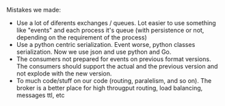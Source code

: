 Mistakes we made:

 * Use a lot of diferents exchanges / queues. Lot easier to use something like "events" and each process it's queue (with persistence or not, depending on the requirement of the process)
 * Use a python centric serialization. Event worse, python classes serialization. Now we use json and use python and Go.
 * The consumers not prepared for events on previous format versions. The consumers should support the actual and the previous version and not explode with the new version.
 * To much code/stuff on our code (routing, paralelism, and so on). The broker is a better place for high througput routing, load balancing, messages ttl, etc
